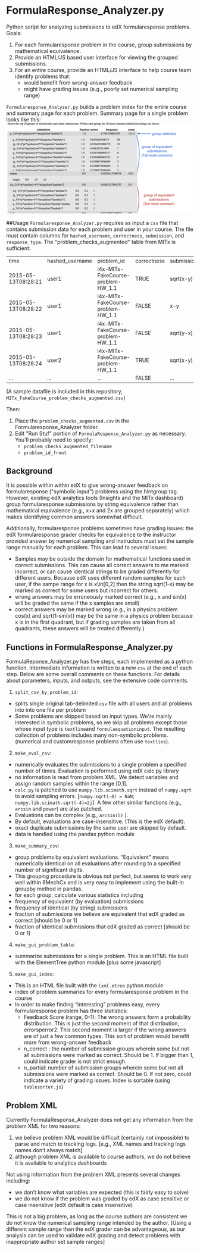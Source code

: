 # FormulaResponse_Analyzer.py
Python script for analyzing submissions to edX formularesponse problems. Goals:

1. For each formularesponse problem in the course, group submissions by mathematical equivalence.
2. Provide an HTML/JS based user interface for viewing the grouped submissions.
3. For an entire course, provide an HTML/JS interface to help course team identify problems that:
    * would benefit from wrong-answer feedback
    * might have grading issues (e.g., poorly set numerical sampling range)

`Formularesponse_Analyzer.py` builds a problem index for the entire course and summary page for each problem. Summary page for a single problem looks like this:
![output of FormulaResponse_Analyzer for one problem](https://github.com/ChristopherChudzicki/edX-FormulaResponse_Analyzer/blob/master/problem_output_screenshot.png "Problem Output")

##Usage
`Formularesponse_Analyzer.py` requires as input a `csv` file that contains submission data for each problem and user in your course. The file must contain columns for `hashed_username`, `correctness`, `submission`, and `response_type`. The "problem_checks_augmented" table from MITx is sufficient:

|                     |                 |                                    |             |            |                |                      |                 | 
|---------------------|-----------------|------------------------------------|-------------|------------|----------------|----------------------|-----------------| 
| time                | hashed_username | problem_id                         | correctness | submission | attempt_number | input_type           | response_type   | 
| 2015-05-13T08:28:21 | user1           | i4x-MITx-FakeCourse-problem-HW_1.1 | TRUE        | sqrt(x-y)  | 3              | formulaequationinput | formularesponse | 
| 2015-05-13T08:28:22 | user1           | i4x-MITx-FakeCourse-problem-HW_1.1 | FALSE       | x-y        | 2              | formulaequationinput | formularesponse | 
| 2015-05-13T08:28:23 | user1           | i4x-MITx-FakeCourse-problem-HW_1.1 | FALSE       | sqrt(y-x)  | 1              | formulaequationinput | formularesponse | 
| 2015-05-13T08:28:24 | user2           | i4x-MITx-FakeCourse-problem-HW_1.1 | TRUE        | sqrt(x-y)  | 2              | formulaequationinput | formularesponse | 
| ...                 | ...             | ...                                | FALSE       | ...        | ...            | ...                  | ...             | 

(A sample datafile is included in this repository, `MITx_FakeCourse_problem_checks_augmented.csv`)

Then: 

1. Place the `problem_checks_augmented.csv` in the Formularesponse_Analyzer folder.
2. Edit "Run Stuf" portion of `FormulaResponse_Analyzer.py` as necessary. You'll probably need to specify:
    * `problem_checks_augmented_filename`
    * `problem_id_front` 

## Background
It is possible within within edX to give wrong-answer feedback on formularesponse ("symbolic input") problems using the hintgroup tag. However, existing edX analytics tools (Insights and the MITx dashboard) group formularesponse submissions by string equivalence rather than mathematical equivalence (e.g., x+x and 2x are grouped separately) which makes identifying common answers somewhat difficult. 

Additionally, formularesponse problems sometimes have grading issues: the edX formularesponse grader checks for equivalence to the instructor provided answer by numerical sampling and instructors must set the sample range manually for each problem. This can lead to several issues:

* Samples may be outside the domain for mathematical functions used in correct submissions. This can cause all correct answers to me marked incorrect, or can cause identical strings to be graded differently for different users. Because edX uses different random samples for each user, if the sampe range for x is x\in[0,2] then the string sqrt(1-x) may be marked as correct for some users but incorrect for others.
* wrong answers may be erroneously marked correct (e.g., x and sin(x) will be graded the same if the x samples are small)
* correct answers may be marked wrong (e.g., in a physics problem cos(x) and sqrt(1-sin(x)) may be the same in a physics problem because x is in the first quadrant, but if grading samples are taken from all quadrants, these answers will be treated differently )

## Functions in FormulaResponse_Analyzer.py
FormulaReponse_Analyzer.py has five steps, each implemented as a python function. Intermediate information is written to a new `csv` at the end of each step. Below are some overall comments on these functions. For details about parameters, inputs, and outputs, see the extensive code comments.

1. `split_csv_by_problem_id`:
 * splits single original tab-delimited `csv` file with all users and all problems into into one file per problem
 * Some problems are skipped based on input types. We're mainly interested in symbolic problems, so we skip all problems except those whose input type is `textline`and `formulaequationinput`. The resulting collection of problems includes many non-symbolic problems.(numerical and customresponse problems often use `textline`).
2. `make_eval_csv`:
 * numerically evaluates the submissions to a single problem a specified number of times. Evaluation is performed using edX calc.py library
 * no information is read from problem XML. We detect variables and assign random samples within the range [0,1].
 * `calc.py` is patched to use `numpy.lib.scimath.sqrt` instead of `numpy.sqrt` to avoid sampling errors. [`numpy.sqrt(-4) = NaN`; `numpy.lib.scimath.sqrt(-4)=2j`]. A few other similar functions (e.g., `arcsin` and `power`) are also patched.
 * Evaluations can be complex (e.g., `arcsin(5)` ).
 * By default, evaluations are case-insensitive. (This is the edX default).
 * exact duplicate submissions by the same user are skipped by default.
 * data is handled using the pandas python module 
3. `make_summary_csv`:
 * group problems by equivalent evaluations. “Equivalent” means numerically identical on all evaluations after rounding to a specified number of significant digits.
 * This grouping procedure is obvious not perfect, but seems to work very well within 8MechCx and is very easy to implement using the built-in groupby method in pandas.  
 * for each group, calculate various statistics including 
 * frequency of equivalent (by evaluation) submissions
 * frequency of identical (by string) submissions
 * fraction of submissions we believe are equivalent that edX graded as correct [should be 0 or 1]
 * fraction of identical submissions that edX graded as correct [should be 0 or 1]
4. `make_gui_problem_table`:
 * summarize submissions for a single problem. This is an HTML file built with  the ElementTree python module [plus some javascript]
5. `make_gui_index`:
 * This is an HTML file built with  the `lxml.etree` python module 
 * index of problem summaries for every formularesponse problem in the course
 * In order to make finding “interesting” problems easy, every formularesponse problem has three statistics:
    * Feedback Score (range, 0–1): The wrong answers form a probability distribution. This is just the second moment of that distribution, errorsperror2. This second moment is larger if the wrong answers are of just a few common types. This sort of problem would benefit more from wrong-answer feedback
    * n_correct : the number of submission groups wherein some but not all submissions were marked as correct. Should be 1. If bigger than 1, could indicate grader is not strict enough.
    * n_partial: number of submission groups wherein some but not all submissions were marked as correct. Should be 0. If not zero, could indicate a variety of grading issues.
Index is sortable (using `tablesorter.js`)


## Problem XML
Currently FormulaResponse_Analyzer does not get any information from the problem XML for two reasons:

1. we believe problem XML would be difficult (certainly not impossible) to parse and match to tracking logs. [e.g., XML names and tracking logs names don’t always match] 
2. although problem XML is available to course authors, we do not believe it is available to analytics dashboards

Not using information from the problem XML presents several changes including:

 * we don’t know what variables are expected (this is fairly easy to solve)
 * we do not know if the problem was graded by edX as case sensitive or case insenstive (edX default is case insensitive)

This is not a big problem, as long as the course authors are consistent
we do not know the numerical sampling range intended by the author. [Using a different sample range than the edX grader can be advantageous, as our analysis can be used to validate edX grading and detect problems with inappropriate author set sample ranges]
